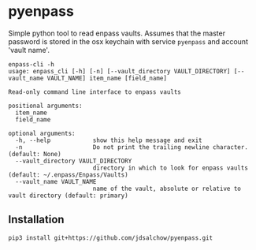 # pyenpass

Simple python tool to read enpass vaults. Assumes that the master password is stored in the osx keychain with service
`pyenpass` and account 'vault name'.

```
enpass-cli -h
usage: enpass_cli [-h] [-n] [--vault_directory VAULT_DIRECTORY] [--vault_name VAULT_NAME] item_name [field_name]

Read-only command line interface to enpass vaults

positional arguments:
  item_name
  field_name

optional arguments:
  -h, --help            show this help message and exit
  -n                    Do not print the trailing newline character. (default: None)
  --vault_directory VAULT_DIRECTORY
                        directory in which to look for enpass vaults (default: ~/.enpass/Enpass/Vaults)
  --vault_name VAULT_NAME
                        name of the vault, absolute or relative to vault directory (default: primary)
```

## Installation
`pip3 install git+https://github.com/jdsalchow/pyenpass.git`
